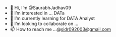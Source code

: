 - 👋 Hi, I’m @SaurabhJadhav09
- 👀 I’m interested in ... DATa
- 🌱 I’m currently learning for DATA Analyst
- 💞️ I’m looking to collaborate on ... 
- 📫 How to reach me ...@sidr092003@gmail.com

<!---
SaurabhJadhav09/SaurabhJadhav09 is a ✨ special ✨ repository because its `README.md` (this file) appears on your GitHub profile.
You can click the Preview link to take a look at your changes.
--->
